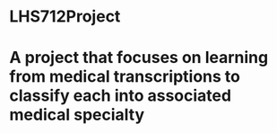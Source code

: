 # LHS712Project
# 
# A project that focuses on learning from medical transcriptions to classify each into associated medical specialty
